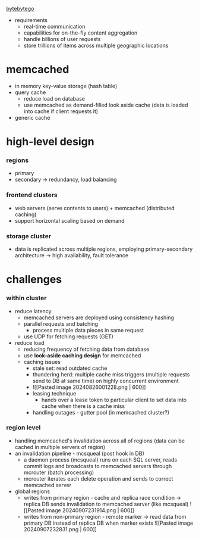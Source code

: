 [bytebytego](https://blog.bytebytego.com/p/how-facebook-served-billions-of-requests)
- requirements
	- real-time communication
	- capabilities for on-the-fly content aggregation
	- handle billions of user requests
	- store trillions of items across multiple geographic locations

# memcached
- in memory key-value storage (hash table)
- query cache
	- reduce load on database
	- use memcached as demand-filled look aside cache (data is loaded into cache if client requests it)
- generic cache

# high-level design
### regions
- primary
- secondary -> redundancy, load balancing
### frontend clusters
- web servers (serve contents to users) + memcached (distributed caching)
- support horizontal scaling based on demand
### storage cluster
- data is replicated across multiple regions, employing primary-secondary architecture -> high availability, fault tolerance

# challenges
### within cluster
- reduce latency
	- memcached servers are deployed using consistency hashing
	- parallel requests and batching
		- process multiple data pieces in same request
	- use UDP for fetching requests (GET)
- reduce load
	- reducing frequency of fetching data from database
	- use **look-aside caching design** for memcached
	- caching issues
		- stale set: read outdated cache
		- thundering herd: multiple cache miss triggers (multiple requests send to DB at same time) on highly concurrent environment
		- ![[Pasted image 20240826001228.png | 600]]
		- leasing technique
			- hands over a lease token to particular client to set data into cache when there is a cache miss
		- handling outages - gutter pool (in memcached cluster?)
### region level
- handling memcached's invalidation across all of regions (data can be cached in multiple servers of region)
- an invalidation pipeline - mcsqueal (post hook in DB)
	- a daemon process (mcsqueal) runs on each SQL server, reads commit logs and broadcasts to memcached servers through mcrouter (batch processing)
	- mcrouter iterates each delete operation and sends to correct memcached server
- global regions
	- writes from primary region - cache and replica race condition -> replica DB sends invalidation to memcached server (like mcsqueal)
	![[Pasted image 20240907231914.png | 600]]
	- writes from non-primary region - remote marker -> read data from primary DB instead of replica DB when marker exists
	![[Pasted image 20240907232831.png | 600]]
